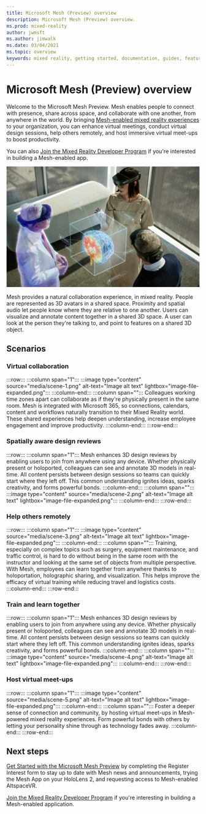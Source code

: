 ```yaml
---
title: Microsoft Mesh (Preview) overview
description: Microsoft Mesh (Preview) overview.
ms.prod: mixed-reality
author: jwmsft
ms.author: jimwalk
ms.date: 03/04/2021
ms.topic: overview
keywords: mixed reality, getting started, documentation, guides, features, holograms
---
```


# Microsoft Mesh (Preview) overview

Welcome to the Microsoft Mesh Preview. Mesh enables people to connect with presence, share across space, and collaborate with one another, from anywhere in the world. By bringing [Mesh-enabled mixed reality experiences](get-started.md) to your organization, you can enhance virtual meetings, conduct virtual design sessions, help others remotely, and host immersive virtual meet-ups to boost productivity.

You can also [Join the Mixed Reality Developer Program](https://aka.ms/iwantmr) if you're interested in building a Mesh-enabled app.

![An image of people using HoloLens to collaborate.](media/holographic-collab.png)

Mesh provides a natural collaboration experience, in mixed reality. People are represented as 3D avatars in a shared space. Proximity and spatial audio let people know where they are relative to one another. Users can visualize and annotate content together in a shared 3D space. A user can look at the person they're talking to, and point to features on a shared 3D object.

## Scenarios

### **Virtual collaboration**

:::row:::
   :::column span="1":::
      :::image type="content" source="media/scene-1.png" alt-text="Image alt text" lightbox="image-file-expanded.png":::
   :::column-end:::
   :::column span="":::
      Colleagues working time zones apart can collaborate as if they're physically present in the same room. Mesh is integrated with Microsoft 365, so connections, calendars, content and workflows naturally transition to their Mixed Reality world. These shared experiences help deepen understanding, increase employee engagement and improve productivity.
   :::column-end:::
:::row-end:::

### **Spatially aware design reviews**

:::row:::
   :::column span="1":::
      Mesh enhances 3D design reviews by enabling users to join from anywhere using any device. Whether physically present or holoported, colleagues can see and annotate 3D models in real-time. All content persists between design sessions so teams can quickly start where they left off.  This common understanding ignites ideas, sparks creativity, and forms powerful bonds.
   :::column-end:::
   :::column span="":::
      :::image type="content" source="media/scene-2.png" alt-text="Image alt text" lightbox="image-file-expanded.png":::
   :::column-end:::
:::row-end:::

### **Help others remotely**

:::row:::
   :::column span="1":::
      :::image type="content" source="media/scene-3.png" alt-text="Image alt text" lightbox="image-file-expanded.png":::
   :::column-end:::
   :::column span="":::
      Training, especially on complex topics such as surgery, equipment maintenance, and traffic control, is hard to do without being in the same room with the instructor and looking at the same set of objects from multiple perspective. With Mesh, employees can learn together from anywhere thanks to holoportation, holographic sharing, and visualization. This helps improve the efficacy of virtual training while reducing travel and logistics costs.
   :::column-end:::
:::row-end:::

### **Train and learn together**

:::row:::
   :::column span="1":::
      Mesh enhances 3D design reviews by enabling users to join from anywhere using any device. Whether physically present or holoported, colleagues can see and annotate 3D models in real-time. All content persists between design sessions so teams can quickly start where they left off.  This common understanding ignites ideas, sparks creativity, and forms powerful bonds.
   :::column-end:::
   :::column span="":::
      :::image type="content" source="media/scene-4.png" alt-text="Image alt text" lightbox="image-file-expanded.png":::
   :::column-end:::
:::row-end:::

### **Host virtual meet-ups**

:::row:::
   :::column span="1":::
      :::image type="content" source="media/scene-5.png" alt-text="Image alt text" lightbox="image-file-expanded.png":::
   :::column-end:::
   :::column span="":::
      Foster a deeper sense of connection and community, by hosting virtual meet-ups in Mesh-powered mixed reality experiences. Form powerful bonds with others by letting your personality shine through as technology fades away.
   :::column-end:::
:::row-end:::

## Next steps

[Get Started with the Microsoft Mesh Preview](get-started.md) by completing the Register Interest form to stay up to date with Mesh news and announcements, trying the Mesh App on your HoloLens 2, and requesting access to Mesh-enabled AltspaceVR.

[Join the Mixed Reality Developer Program](https://aka.ms/iwantmr) if you're interesting in building a Mesh-enabled application.
